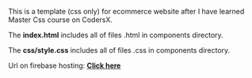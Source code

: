 This is a template (css only) for ecommerce website after I have learned Master Css course on CodersX.


The **index.html** includes all of files .html in components directory.

The **css/style.css** includes all of files .css in components directory.


Url on firebase hosting: **[Click here](https://binhan91-47639.web.app)**
